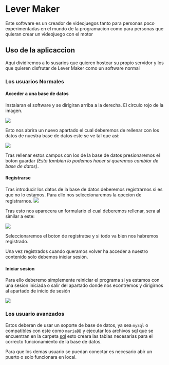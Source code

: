# Lever Maker 
Este software es un creador de videojuegos tanto para personas poco experimentadas en el mundo de la programacion como para personas que quieran crear un videojuego con el motor

## Uso de la aplicaccion

Aqui dividiremos a lo susarios que quieren hostear su propio servidor y los que quieren disfrutar de Lever Maker como un software normal

### Los usuarios Normales
#### Acceder a una base de datos
Instalaran el software y se dirigiran arriba a la derecha. El circulo rojo de la imagen.

![](https://github.com/javiLeL/level-maker/blob/main/doc/imgs/screenshots/Captura1.PNG?raw=true)

Esto nos abrira un nuevo apartado el cual deberemos de rellenar con los datos de nuestra base de datos este se ve tal que asi:

![](https://github.com/javiLeL/level-maker/blob/main/doc/imgs/screenshots/Captura2.PNG?raw=true)

Tras rellenar estos campos con los de la base de datos presionaremos el boton guardar
*(Esto tambien lo podemos hacer si queremos cambiar de base de datos)*.

#### Registrarse
Tras introducir los datos de la base de datos deberemos registrarnos si es que no lo estamos. Para ello nos seleccionaremos la opccion de registrarnos.
![](https://github.com/javiLeL/level-maker/blob/main/doc/imgs/screenshots/Captura3.PNG?raw=true)

Tras esto nos aparecera un formulario el cual deberemos rellenar, sera al similar a este:

![](https://github.com/javiLeL/level-maker/blob/main/doc/imgs/screenshots/Captura4.PNG?raw=true)

Seleccionaremos el boton de registratse y si todo va bien nos habremos registrado.

Una vez registrados cuando queramos volver ha acceder a nuestro contenido solo debemos iniciar sesión. 

#### Iniciar sesion

Para ello deberemo simplemente reiniciar el programa si ya estamos con una sesion iniciada o salir del apartado donde nos econtremos y dirigirnos al apartado de inicio de sesión

![](https://github.com/javiLeL/level-maker/blob/main/doc/imgs/screenshots/Captura5.PNG?raw=true)

### Los usuario avanzados 
Estos deberan de usar un soporte de base de datos, ya sea `mySql` o compatibles con este como `mariaDB` y ejecutar los archivos sql que se encuentran en la carpeta [sql](https://github.com/javiLeL/lever-maker/tree/main/src/db/sql) esto creara las tablas necesarias para el correcto funcionamiento de la base de datos.

Para que los demas usuario se puedan conectar es necesario abir un puerto o solo funcionara en local.